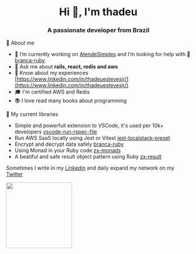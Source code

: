 <h1 align="center">Hi 👋, I'm thadeu</h1>
<h3 align="center">A passionate developer from Brazil</h3>

💭 About me
- 🔭 I’m currently working on [AtendeSimples](https://www.atendesimples.com/) and I’m looking for help with 🤝 [branca-ruby](https://github.com/thadeu/branca-ruby)
- 💬 Ask me about **rails, react, redis and aws**
- 📄 Know about my experiences [https://www.linkedin.com/in/thadeuestevesjr/](https://www.linkedin.com/in/thadeuestevesjr/)
- 🎓 I'm certified AWS and Redis
- 📚 I love read many books about programming

💎 My current libraries

- Simple and powerfull extension to VSCode, it's used per 10k+ developers [vscode-run-rspec-file](https://github.com/thadeu/vscode-run-rspec-file)
- Run AWS SaaS locally using Jest or Vitest [jest-localstack-preset](https://github.com/thadeu/jest-localstack-preset)
- Encrypt and decrypt data safely [branca-ruby](https://github.com/thadeu/branca-ruby)
- Using Monad in your Ruby code [zx-monads](https://github.com/thadeu/zx-monads)
- A beatiful and safe result object pattern using Ruby [zx-result](https://github.com/thadeu/zx-result)

Sometimes I write in my [Linkedin](https://linkedin.com/in/thadeuestevesjr) and daily expand my network on my [Twitter](https://twitter.com/iamthadeu)

<div>
  <img height="180em" src="https://github-readme-stats.vercel.app/api/top-langs/?username=thadeu&langs_count=6&layout=compact&theme=onedark" /> 
</div>
